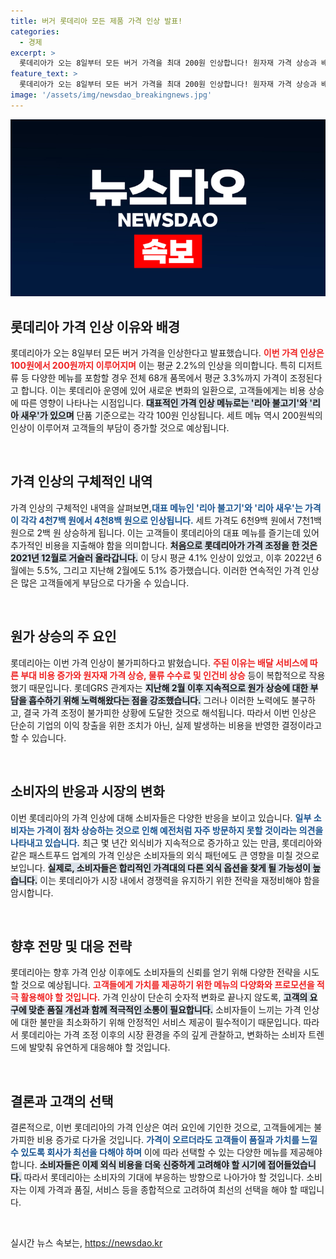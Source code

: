 ```yaml
---
title: 버거 롯데리아 모든 제품 가격 인상 발표!
categories:
  - 경제
excerpt: >
  롯데리아가 오는 8일부터 모든 버거 가격을 최대 200원 인상합니다! 원자재 가격 상승과 배달비용 증가로 불가피한 결정이라는 발표, 구체적인 가격 변화와 영향을 알아보세요!
feature_text: >
  롯데리아가 오는 8일부터 모든 버거 가격을 최대 200원 인상합니다! 원자재 가격 상승과 배달비용 증가로 불가피한 결정이라는 발표, 구체적인 가격 변화와 영향을 알아보세요!
image: '/assets/img/newsdao_breakingnews.jpg'
---
```


<p><img src="/assets/img/newsdao_breakingnews.jpg" alt="bookingtag 속보" /></p>

<h2 data-ke-size="size26">롯데리아 가격 인상 이유와 배경</h2>

<p data-ke-size="size16">롯데리아가 오는 8일부터 모든 버거 가격을 인상한다고 발표했습니다. <b><span style="color: #ee2323;">이번 가격 인상은 100원에서 200원까지 이루어지며</span></b> 이는 평균 2.2%의 인상을 의미합니다. 특히 디저트류 등 다양한 메뉴를 포함할 경우 전체 68개 품목에서 평균 3.3%까지 가격이 조정된다고 합니다. 이는 롯데리아 운영에 있어 새로운 변화의 일환으로, 고객들에게는 비용 상승에 따른 영향이 나타나는 시점입니다. <b><span style="background-color: #21538527;">대표적인 가격 인상 메뉴로는 '리아 불고기'와 '리아 새우'가 있으며</span></b> 단품 기준으로는 각각 100원 인상됩니다. 세트 메뉴 역시 200원씩의 인상이 이루어져 고객들의 부담이 증가할 것으로 예상됩니다.</p>

<p data-ke-size="size16">&nbsp;</p>

<h2 data-ke-size="size26">가격 인상의 구체적인 내역</h2>

<p data-ke-size="size16">가격 인상의 구체적인 내역을 살펴보면,<b><span style="color: #1a5490;">대표 메뉴인 '리아 불고기'와 '리아 새우'는 가격이 각각 4천7백 원에서 4천8백 원으로 인상됩니다.</span></b> 세트 가격도 6천9백 원에서 7천1백 원으로 2백 원 상승하게 됩니다. 이는 고객들이 롯데리아의 대표 메뉴를 즐기는데 있어 추가적인 비용을 지출해야 함을 의미합니다. <b><span style="background-color: #21538527;">처음으로 롯데리아가 가격 조정을 한 것은 2021년 12월로 거슬러 올라갑니다.</span></b> 이 당시 평균 4.1% 인상이 있었고, 이후 2022년 6월에는 5.5%, 그리고 지난해 2월에도 5.1% 증가했습니다. 이러한 연속적인 가격 인상은 많은 고객들에게 부담으로 다가올 수 있습니다.</p>

<p data-ke-size="size16">&nbsp;</p>

<h2 data-ke-size="size26">원가 상승의 주 요인</h2>

<p data-ke-size="size16">롯데리아는 이번 가격 인상이 불가피하다고 밝혔습니다. <b><span style="color: #ee2323;">주된 이유는 배달 서비스에 따른 부대 비용 증가와 원자재 가격 상승, 물류 수수료 및 인건비 상승</span></b> 등이 복합적으로 작용했기 때문입니다. 롯데GRS 관계자는 <b><span style="background-color: #21538527;">지난해 2월 이후 지속적으로 원가 상승에 대한 부담을 흡수하기 위해 노력해왔다는 점을 강조했습니다.</span></b> 그러나 이러한 노력에도 불구하고, 결국 가격 조정이 불가피한 상황에 도달한 것으로 해석됩니다. 따라서 이번 인상은 단순히 기업의 이익 창출을 위한 조치가 아닌, 실제 발생하는 비용을 반영한 결정이라고 할 수 있습니다.</p>

<p data-ke-size="size16">&nbsp;</p>

<h2 data-ke-size="size26">소비자의 반응과 시장의 변화</h2>

<p data-ke-size="size16">이번 롯데리아의 가격 인상에 대해 소비자들은 다양한 반응을 보이고 있습니다. <b><span style="color: #1a5490;">일부 소비자는 가격이 점차 상승하는 것으로 인해 예전처럼 자주 방문하지 못할 것이라는 의견을 나타내고 있습니다.</span></b> 최근 몇 년간 외식비가 지속적으로 증가하고 있는 만큼, 롯데리아와 같은 패스트푸드 업계의 가격 인상은 소비자들의 외식 패턴에도 큰 영향을 미칠 것으로 보입니다. <b><span style="background-color: #21538527;">실제로, 소비자들은 합리적인 가격대의 다른 외식 옵션을 찾게 될 가능성이 높습니다.</span></b> 이는 롯데리아가 시장 내에서 경쟁력을 유지하기 위한 전략을 재정비해야 함을 암시합니다.</p>

<p data-ke-size="size16">&nbsp;</p>

<h2 data-ke-size="size26">향후 전망 및 대응 전략</h2>

<p data-ke-size="size16">롯데리아는 향후 가격 인상 이후에도 소비자들의 신뢰를 얻기 위해 다양한 전략을 시도할 것으로 예상됩니다. <b><span style="color: #ee2323;">고객들에게 가치를 제공하기 위한 메뉴의 다양화와 프로모션을 적극 활용해야 할 것입니다.</span></b> 가격 인상이 단순히 숫자적 변화로 끝나지 않도록, <b><span style="background-color: #21538527;">고객의 요구에 맞춘 품질 개선과 함께 적극적인 소통이 필요합니다.</span></b> 소비자들이 느끼는 가격 인상에 대한 불만을 최소화하기 위해 안정적인 서비스 제공이 필수적이기 때문입니다. 따라서 롯데리아는 가격 조정 이후의 시장 환경을 주의 깊게 관찰하고, 변화하는 소비자 트렌드에 발맞춰 유연하게 대응해야 할 것입니다.</p>

<p data-ke-size="size16">&nbsp;</p>

<h2 data-ke-size="size26">결론과 고객의 선택</h2>

<p data-ke-size="size16">결론적으로, 이번 롯데리아의 가격 인상은 여러 요인에 기인한 것으로, 고객들에게는 불가피한 비용 증가로 다가올 것입니다. <b><span style="color: #1a5490;">가격이 오르더라도 고객들이 품질과 가치를 느낄 수 있도록 회사가 최선을 다해야 하며</span></b> 이에 따라 선택할 수 있는 다양한 메뉴를 제공해야 합니다. <b><span style="background-color: #21538527;">소비자들은 이제 외식 비용을 더욱 신중하게 고려해야 할 시기에 접어들었습니다.</span></b> 따라서 롯데리아는 소비자의 기대에 부응하는 방향으로 나아가야 할 것입니다. 소비자는 이제 가격과 품질, 서비스 등을 종합적으로 고려하여 최선의 선택을 해야 할 때입니다.</p>

<p data-ke-size="size16">&nbsp;</p>
실시간 뉴스 속보는, <a href="https://newsdao.kr" rel="dofollow">https://newsdao.kr</a>


